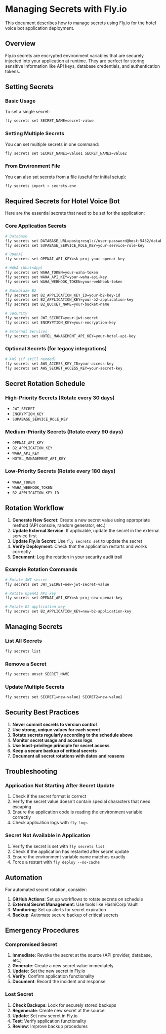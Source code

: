 # Managing Secrets with Fly.io

This document describes how to manage secrets using Fly.io for the hotel voice bot application deployment.

## Overview

Fly.io secrets are encrypted environment variables that are securely injected into your application at runtime. They are perfect for storing sensitive information like API keys, database credentials, and authentication tokens.

## Setting Secrets

### Basic Usage

To set a single secret:

```sh
fly secrets set SECRET_NAME=secret-value
```

### Setting Multiple Secrets

You can set multiple secrets in one command:

```sh
fly secrets set SECRET_NAME1=value1 SECRET_NAME2=value2
```

### From Environment File

You can also set secrets from a file (useful for initial setup):

```sh
fly secrets import < secrets.env
```

## Required Secrets for Hotel Voice Bot

Here are the essential secrets that need to be set for the application:

### Core Application Secrets

```sh
# Database
fly secrets set DATABASE_URL=postgresql://user:password@host:5432/database
fly secrets set SUPABASE_SERVICE_ROLE_KEY=your-service-role-key

# OpenAI
fly secrets set OPENAI_API_KEY=sk-proj-your-openai-key

# WAHA (WhatsApp)
fly secrets set WAHA_TOKEN=your-waha-token
fly secrets set WAHA_API_KEY=your-waha-api-key
fly secrets set WAHA_WEBHOOK_TOKEN=your-webhook-token

# Backblaze B2
fly secrets set B2_APPLICATION_KEY_ID=your-b2-key-id
fly secrets set B2_APPLICATION_KEY=your-b2-application-key
fly secrets set B2_BUCKET_NAME=your-bucket-name

# Security
fly secrets set JWT_SECRET=your-jwt-secret
fly secrets set ENCRYPTION_KEY=your-encryption-key

# External Services
fly secrets set HOTEL_MANAGEMENT_API_KEY=your-hotel-api-key
```

### Optional Secrets (for legacy integrations)

```sh
# AWS (if still needed)
fly secrets set AWS_ACCESS_KEY_ID=your-access-key
fly secrets set AWS_SECRET_ACCESS_KEY=your-secret-key
```

## Secret Rotation Schedule

### High-Priority Secrets (Rotate every 30 days)
- `JWT_SECRET`
- `ENCRYPTION_KEY`
- `SUPABASE_SERVICE_ROLE_KEY`

### Medium-Priority Secrets (Rotate every 90 days)
- `OPENAI_API_KEY`
- `B2_APPLICATION_KEY`
- `WAHA_API_KEY`
- `HOTEL_MANAGEMENT_API_KEY`

### Low-Priority Secrets (Rotate every 180 days)
- `WAHA_TOKEN`
- `WAHA_WEBHOOK_TOKEN`
- `B2_APPLICATION_KEY_ID`

## Rotation Workflow

1. **Generate New Secret**: Create a new secret value using appropriate method (API console, random generator, etc.)
2. **Update External Service**: If applicable, update the secret in the external service first
3. **Update Fly.io Secret**: Use `fly secrets set` to update the secret
4. **Verify Deployment**: Check that the application restarts and works correctly
5. **Document**: Log the rotation in your security audit trail

### Example Rotation Commands

```sh
# Rotate JWT secret
fly secrets set JWT_SECRET=new-jwt-secret-value

# Rotate OpenAI API key
fly secrets set OPENAI_API_KEY=sk-proj-new-openai-key

# Rotate B2 application key
fly secrets set B2_APPLICATION_KEY=new-b2-application-key
```

## Managing Secrets

### List All Secrets

```sh
fly secrets list
```

### Remove a Secret

```sh
fly secrets unset SECRET_NAME
```

### Update Multiple Secrets

```sh
fly secrets set SECRET1=new-value1 SECRET2=new-value2
```

## Security Best Practices

1. **Never commit secrets to version control**
2. **Use strong, unique values for each secret**
3. **Rotate secrets regularly according to the schedule above**
4. **Monitor secret usage and access logs**
5. **Use least-privilege principle for secret access**
6. **Keep a secure backup of critical secrets**
7. **Document all secret rotations with dates and reasons**

## Troubleshooting

### Application Not Starting After Secret Update

1. Check if the secret format is correct
2. Verify the secret value doesn't contain special characters that need escaping
3. Ensure the application code is reading the environment variable correctly
4. Check application logs with `fly logs`

### Secret Not Available in Application

1. Verify the secret is set with `fly secrets list`
2. Check if the application has restarted after secret update
3. Ensure the environment variable name matches exactly
4. Force a restart with `fly deploy --no-cache`

## Automation

For automated secret rotation, consider:

1. **GitHub Actions**: Set up workflows to rotate secrets on schedule
2. **External Secret Management**: Use tools like HashiCorp Vault
3. **Monitoring**: Set up alerts for secret expiration
4. **Backup**: Automate secure backup of critical secrets

## Emergency Procedures

### Compromised Secret

1. **Immediate**: Revoke the secret at the source (API provider, database, etc.)
2. **Generate**: Create a new secret value immediately
3. **Update**: Set the new secret in Fly.io
4. **Verify**: Confirm application functionality
5. **Document**: Record the incident and response

### Lost Secret

1. **Check Backups**: Look for securely stored backups
2. **Regenerate**: Create new secret at the source
3. **Update**: Set new secret in Fly.io
4. **Test**: Verify application functionality
5. **Review**: Improve backup procedures
